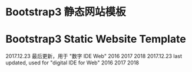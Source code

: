 # Bootstrap3 静态网站模板
# Bootstrap3 Static Website Template

2017.12.23 最后更新，用于 "数字 IDE Web" 2016 2017 2018
2017.12.23 last updated, used for "digital IDE for Web" 2016 2017 2018

